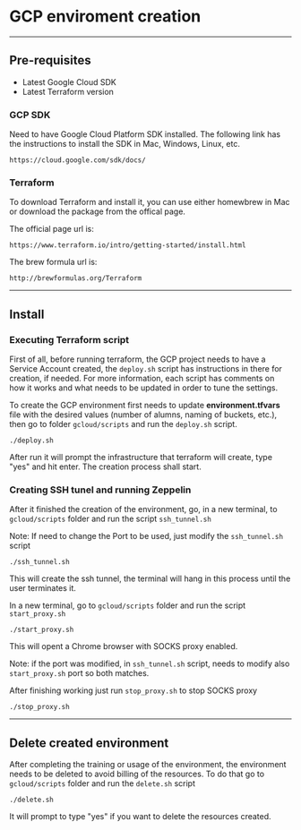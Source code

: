 # GCP enviroment creation

---

## Pre-requisites

* Latest Google Cloud SDK
* Latest Terraform version

### GCP SDK

Need to have Google Cloud Platform SDK installed. The following link has the instructions to install the SDK in Mac, Windows, Linux, etc.

`https://cloud.google.com/sdk/docs/`

### Terraform

To download Terraform and install it, you can use either homewbrew in Mac or download the package from the offical page.

The official page url is:

`https://www.terraform.io/intro/getting-started/install.html`

The brew formula url is:

`http://brewformulas.org/Terraform`

---

## Install

### Executing Terraform script

First of all, before running terraform, the GCP project needs to have a Service Account created, the `deploy.sh` script has instructions in there for creation, if needed. For more information, each script has comments on how it works and what needs to be updated in order to tune the settings.

To create the GCP environment first needs to update **environment.tfvars** file with the desired values (number of alumns, naming of buckets, etc.), then go to folder `gcloud/scripts` and run the `deploy.sh` script.

`./deploy.sh`

After run it will prompt the infrastructure that terraform will create, type "yes" and hit enter. The creation process shall start.

### Creating SSH tunel and running Zeppelin

After it finished the creation of the environment, go, in a new terminal, to `gcloud/scripts` folder and run the script `ssh_tunnel.sh`

Note: If need to change the Port to be used, just modify the `ssh_tunnel.sh` script

`./ssh_tunnel.sh`

This will create the ssh tunnel, the terminal will hang in this process until the user terminates it.

In a new terminal, go to `gcloud/scripts` folder and run the script `start_proxy.sh`

`./start_proxy.sh`

This will opent a Chrome browser with SOCKS proxy enabled.

Note: if the port was modified, in `ssh_tunnel.sh` script, needs to modify also `start_proxy.sh` port so both matches.

After finishing working just run `stop_proxy.sh` to stop SOCKS proxy

`./stop_proxy.sh`

---

## Delete created environment

After completing the training or usage of the environment, the environment needs to be deleted to avoid billing of the resources. To do that go to `gcloud/scripts` folder and run the `delete.sh` script

`./delete.sh`

It will prompt to type "yes" if you want to delete the resources created.